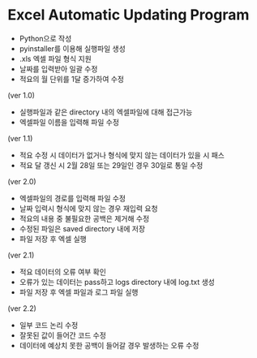 ﻿# Excel Automatic Updating Program
- Python으로 작성
- pyinstaller를 이용해 실행파일 생성
- .xls 엑셀 파일 형식 지원
- 날짜를 입력받아 일괄 수정
- 적요의 월 단위를 1달 증가하여 수정

(ver 1.0)
- 실행파일과 같은 directory 내의 엑셀파일에 대해 접근가능
- 엑셀파일 이름을 입력해 파일 수정

(ver 1.1)
- 적요 수정 시 데이터가 없거나 형식에 맞지 않는 데이터가 있을 시 패스
- 적요 달 갱신 시 2월 28일 또는 29일인 경우 30일로 통일 수정

(ver 2.0)
- 엑셀파일의 경로를 입력해 파일 수정
- 날짜 입력시 형식에 맞지 않는 경우 재입력 요청
- 적요의 내용 중 불필요한 공백은 제거해 수정
- 수정된 파일은 saved directory 내에 저장
- 파일 저장 후 엑셀 실행

(ver 2.1)
- 적요 데이터의 오류 여부 확인
- 오류가 있는 데이터는 pass하고 logs directory 내에 log.txt 생성
- 파일 저장 후 엑셀 파일과 로그 파일 실행

(ver 2.2)
- 일부 코드 논리 수정
- 잘못된 값이 들어간 코드 수정
- 데이터에 예상치 못한 공백이 들어갈 경우 발생하는 오류 수정
